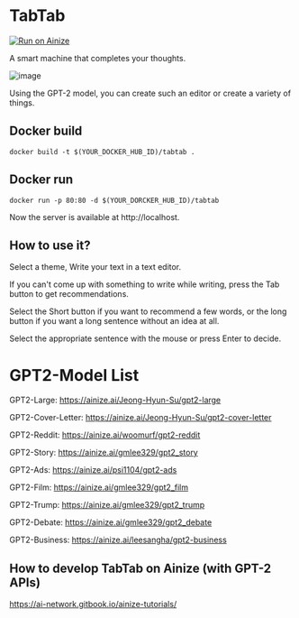 # TabTab

[![Run on Ainize](https://ainize.ai/images/run_on_ainize_button.svg)](https://ainize.web.app/redirect?git_repo=https://github.com/ainize-team/tabtab)

A smart machine that completes your thoughts.

![image](https://user-images.githubusercontent.com/42924998/99344161-c3e8f700-28d2-11eb-8162-4e50833c62b6.png)

Using the GPT-2 model, you can create such an editor or create a variety of things.

## Docker build
```
docker build -t $(YOUR_DOCKER_HUB_ID)/tabtab .
```

## Docker run
```
docker run -p 80:80 -d $(YOUR_DORCKER_HUB_ID)/tabtab
```
Now the server is available at http://localhost.

## How to use it?
Select a theme, Write your text in a text editor.

If you can't come up with something to write while writing, press the Tab button to get recommendations.

Select the Short button if you want to recommend a few words, or the long button if you want a long sentence without an idea at all.

Select the appropriate sentence with the mouse or press Enter to decide.

# GPT2-Model List
GPT2-Large: https://ainize.ai/Jeong-Hyun-Su/gpt2-large

GPT2-Cover-Letter: https://ainize.ai/Jeong-Hyun-Su/gpt2-cover-letter

GPT2-Reddit: https://ainize.ai/woomurf/gpt2-reddit

GPT2-Story: https://ainize.ai/gmlee329/gpt2_story

GPT2-Ads: https://ainize.ai/psi1104/gpt2-ads

GPT2-Film: https://ainize.ai/gmlee329/gpt2_film

GPT2-Trump: https://ainize.ai/gmlee329/gpt2_trump

GPT2-Debate: https://ainize.ai/gmlee329/gpt2_debate

GPT2-Business: https://ainize.ai/leesangha/gpt2-business

## How to develop TabTab on Ainize (with GPT-2 APIs)

https://ai-network.gitbook.io/ainize-tutorials/
